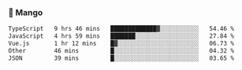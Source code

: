 ### 🥭 Mango

<!--START_SECTION:waka-->

```txt
TypeScript   9 hrs 46 mins   █████████████▓░░░░░░░░░░░   54.46 %
JavaScript   4 hrs 59 mins   ███████░░░░░░░░░░░░░░░░░░   27.84 %
Vue.js       1 hr 12 mins    █▓░░░░░░░░░░░░░░░░░░░░░░░   06.73 %
Other        46 mins         █░░░░░░░░░░░░░░░░░░░░░░░░   04.32 %
JSON         39 mins         █░░░░░░░░░░░░░░░░░░░░░░░░   03.65 %
```

<!--END_SECTION:waka-->
